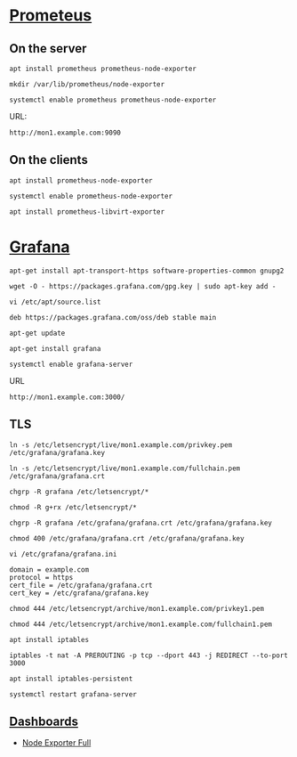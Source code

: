 # [Prometeus](https://prometheus.io/)
## On the server
```
apt install prometheus prometheus-node-exporter
```

```
mkdir /var/lib/prometheus/node-exporter
```

```
systemctl enable prometheus prometheus-node-exporter
```

URL:
```
http://mon1.example.com:9090
```

## On the clients
```
apt install prometheus-node-exporter
```

```
systemctl enable prometheus-node-exporter
```

```
apt install prometheus-libvirt-exporter
```

# [Grafana](https://grafana.com)
```
apt-get install apt-transport-https software-properties-common gnupg2
```

```
wget -O - https://packages.grafana.com/gpg.key | sudo apt-key add -
```

```
vi /etc/apt/source.list
```

```
deb https://packages.grafana.com/oss/deb stable main
```

```
apt-get update
```

```
apt-get install grafana
```

```
systemctl enable grafana-server
```

URL
```
http://mon1.example.com:3000/
```

## TLS
```
ln -s /etc/letsencrypt/live/mon1.example.com/privkey.pem /etc/grafana/grafana.key
```

```
ln -s /etc/letsencrypt/live/mon1.example.com/fullchain.pem /etc/grafana/grafana.crt
```

```
chgrp -R grafana /etc/letsencrypt/*
```

```
chmod -R g+rx /etc/letsencrypt/*
```

```
chgrp -R grafana /etc/grafana/grafana.crt /etc/grafana/grafana.key
```

```
chmod 400 /etc/grafana/grafana.crt /etc/grafana/grafana.key
```

```
vi /etc/grafana/grafana.ini
```

```
domain = example.com
protocol = https
cert_file = /etc/grafana/grafana.crt
cert_key = /etc/grafana/grafana.key
```

```
chmod 444 /etc/letsencrypt/archive/mon1.example.com/privkey1.pem
```

```
chmod 444 /etc/letsencrypt/archive/mon1.example.com/fullchain1.pem
```

```
apt install iptables
```

```
iptables -t nat -A PREROUTING -p tcp --dport 443 -j REDIRECT --to-port 3000
```

```
apt install iptables-persistent
```

```
systemctl restart grafana-server
```

## [Dashboards](https://grafana.com/grafana/dashboards/)
- [Node Exporter Full](https://grafana.com/grafana/dashboards/1860-node-exporter-full/)





